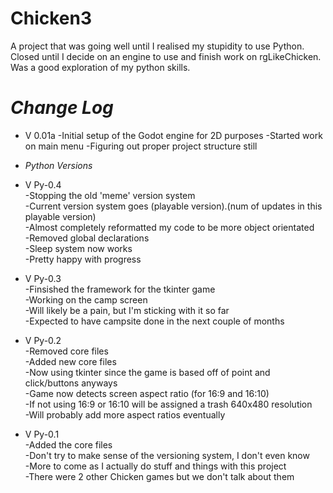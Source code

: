 # Chicken3
A project that was going well until I realised my stupidity to use Python. Closed until I decide on an engine to use and finish work on rgLikeChicken. Was a good exploration of my python skills.

# _Change Log_
* V 0.01a
-Initial setup of the Godot engine for 2D purposes
-Started work on main menu
-Figuring out proper project structure still

* _Python Versions_
* V Py-0.4  
-Stopping the old 'meme' version system  
-Current version system goes (playable version).(num of updates in this playable version)  
-Almost completely reformatted my code to be more object orientated  
-Removed global declarations  
-Sleep system now works  
-Pretty happy with progress  
* V Py-0.3  
-Finsished the framework for the tkinter game  
-Working on the camp screen  
-Will likely be a pain, but I'm sticking with it so far  
-Expected to have campsite done in the next couple of months  
* V Py-0.2  
-Removed core files  
-Added new core files  
-Now using tkinter since the game is based off of point and click/buttons anyways  
-Game now detects screen aspect ratio (for 16:9 and 16:10)  
-If not using 16:9 or 16:10 will be assigned a trash 640x480 resolution  
-Will probably add more aspect ratios eventually  
* V Py-0.1  
-Added the core files  
-Don't try to make sense of the versioning system, I don't even know  
-More to come as I actually do stuff and things with this project  
-There were 2 other Chicken games but we don't talk about them  
